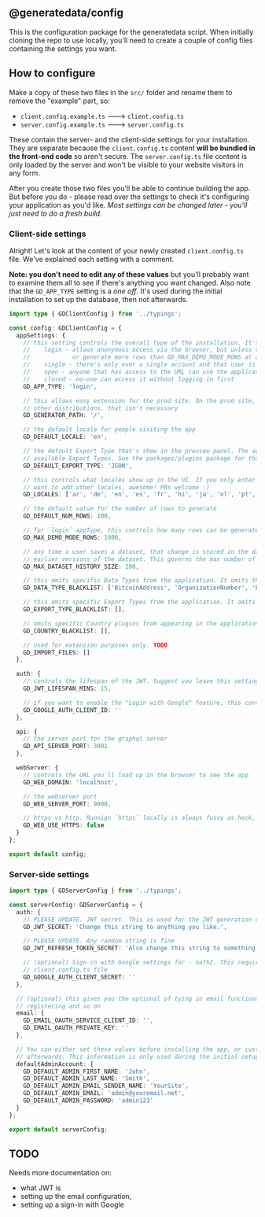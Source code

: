 ## @generatedata/config

This is the configuration package for the generatedata script. When initially cloning the repo to use locally, you'll need
to create a couple of config files containing the settings you want.

## How to configure

Make a copy of these two files in the `src/` folder and rename them to remove the "example" part, so:

- `client.config.example.ts` ---> `client.config.ts`
- `server.config.example.ts` ---> `server.config.ts`

These contain the server- and the client-side settings for your installation. They are separate because the `client.config.ts` content **will be bundled in the front-end code** so aren't secure. The `server.config.ts` file content is only loaded by the server and won't be visible to your website visitors in any form.

After you create those two files you'll be able to continue building the app. But before you do - please read over the settings to check it's configuring your application as you'd like. _Most settings can be changed later - you'll just need to do a fresh build_.

### Client-side settings

Alright! Let's look at the content of your newly created `client.config.ts` file. We've explained each setting with a comment.

**Note: you don't need to edit any of these values** but you'll probably want to examine them all to see if there's anything you want changed. Also note that the `GD_APP_TYPE` setting is a _one off_. It's used during the initial installation to set up the database, then not afterwards.

```typescript
import type { GDClientConfig } from '../typings';

const config: GDClientConfig = {
  appSettings: {
    // this setting controls the overall type of the installation. It's used on initial installation only. The options are:
    //    login - allows anonymous access via the browser, but unless the user has logged in they can't save their data sets
    //            or generate more rows than GD_MAX_DEMO_MODE_ROWS at a time
    //    single - there's only ever a single account and that user is logged in by default
    //    open - anyone that has access to the URL can use the application anonymously or create an account
    //    closed - no-one can access it without logging in first
    GD_APP_TYPE: 'login',

    // this allows easy extension for the prod site. On the prod site, the homepage is a splash info page to the tool. For
    // other distributions, that isn't necessary
    GD_GENERATOR_PATH: '/',

    // the default locale for people visiting the app
    GD_DEFAULT_LOCALE: 'en',

    // the default Export Type that's show in the preview panel. The accepted values are any of the folder names of the
    // available Export Types. See the packages/plugins package for that.
    GD_DEFAULT_EXPORT_TYPE: 'JSON',

    // this controls what locales show up in the UI. If you only enter 1, the icon to switch locales won't appear. If you
    // want to add other locales, awesome! PRs welcome :)
    GD_LOCALES: ['ar', 'de', 'en', 'es', 'fr', 'hi', 'ja', 'nl', 'pt', 'ru', 'ta', 'zh'],

    // the default value for the number of rows to generate
    GD_DEFAULT_NUM_ROWS: 100,

    // for `login` appType, this controls how many rows can be generated by anonymous (non-logged in) users
    GD_MAX_DEMO_MODE_ROWS: 1000,

    // any time a user saves a dataset, that change is stored in the database to allow the user to backtrack and see
    // earlier versions of the dataset. This governs the max number of history items
    GD_MAX_DATASET_HISTORY_SIZE: 200,

    // this omits specific Data Types from the application. It omits them from appearing in the UI.
    GD_DATA_TYPE_BLACKLIST: ['BitcoinAddress', 'OrganizationNumber', 'PersonalNumber', 'SIRET'],

    // this omits specific Export Types from the application. It omits them from appearing in the UI.
    GD_EXPORT_TYPE_BLACKLIST: [],

    // omits specific Country plugins from appearing in the application; comma-delimited (no spaces!)
    GD_COUNTRY_BLACKLIST: [],

    // used for extension purposes only. TODO
    GD_IMPORT_FILES: []
  },

  auth: {
    // controls the lifespan of the JWT. Suggest you leave this setting alone
    GD_JWT_LIFESPAN_MINS: 15,

    // if you want to enable the "Login with Google" feature, this contains the google auth client ID
    GD_GOOGLE_AUTH_CLIENT_ID: ''
  },

  api: {
    // the server port for the graphql server
    GD_API_SERVER_PORT: 3001
  },

  webServer: {
    // controls the URL you'll load up in the browser to see the app
    GD_WEB_DOMAIN: 'localhost',

    // the webserver port
    GD_WEB_SERVER_PORT: 9000,

    // https vs http. Runnign `https` locally is always fussy as heck, so leave as false unless strictly necessary
    GD_WEB_USE_HTTPS: false
  }
};

export default config;
```

### Server-side settings

```typescript
import type { GDServerConfig } from '../typings';

const serverConfig: GDServerConfig = {
  auth: {
    // PLEASE UPDATE. JWT secret. This is used for the JWT generation code. It should be changed to any random string
    GD_JWT_SECRET: 'Change this string to anything you like.',

    // PLEASE UPDATE. Any random string is fine
    GD_JWT_REFRESH_TOKEN_SECRET: 'Also change this string to something else.',

    // (optional) Sign-in with Google settings for - oath2. This requires `GD_GOOGLE_AUTH_CLIENT_ID` to have been set in the
    // client.config.ts file
    GD_GOOGLE_AUTH_CLIENT_SECRET: ''
  },

  // (optional) this gives you the optional of tying in email functionality, to enable features like emailing for lost passwords,
  // registering and so on
  email: {
    GD_EMAIL_OAUTH_SERVICE_CLIENT_ID: '',
    GD_EMAIL_OAUTH_PRIVATE_KEY: ''
  },

  // You can either set these values before installing the app, or customize the values via the UI
  // afterwards. This information is only used during the initial setup of the application
  defaultAdminAccount: {
    GD_DEFAULT_ADMIN_FIRST_NAME: 'John',
    GD_DEFAULT_ADMIN_LAST_NAME: 'Smith',
    GD_DEFAULT_ADMIN_EMAIL_SENDER_NAME: 'YourSite',
    GD_DEFAULT_ADMIN_EMAIL: 'admin@youremail.net',
    GD_DEFAULT_ADMIN_PASSWORD: 'admin123'
  }
};

export default serverConfig;
```

## TODO

Needs more documentation on:

- what JWT is
- setting up the email configuration,
- setting up a sign-in with Google
